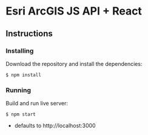 # Esri ArcGIS JS API + React

## Instructions

### Installing

Download the repository and install the dependencies:

```
$ npm install
```

### Running

Build and run live server:

```
$ npm start
```

* defaults to http://localhost:3000
